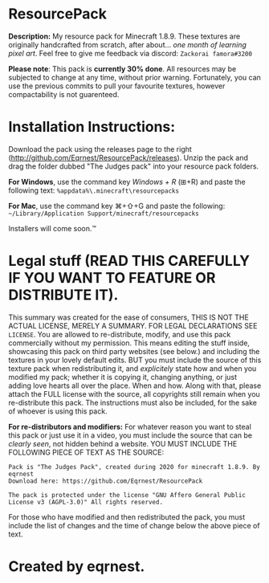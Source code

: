 # ResourcePack
**Description:**
My resource pack for Minecraft 1.8.9.
These textures are originally handcrafted from scratch, after about... _one month of learning pixel art_. Feel free to give me feedback via discord:
`Zackorai famora#3200`

**Please note**: This pack is __currently 30% done__. All resources may be subjected to change at any time, without prior warning. Fortunately, you can use the previous commits to pull your favourite textures, however compactability is not guarenteed.

# Installation Instructions: 
Download the pack using the releases page to the right (http://github.com/Eqrnest/ResourcePack/releases). Unzip the pack and drag the folder dubbed "The Judges pack" into your resource pack folders.

__For Windows__, use the command key *Windows + R* (⊞+R) and paste the following text: ``%appdata%\.minecraft\resourcepacks``

__For Mac__, use the command key ⌘+⇧+G and paste the following: ``~/Library/Application Support/minecraft/resourcepacks``

Installers will come soon.™

# Legal stuff (READ THIS CAREFULLY IF YOU WANT TO FEATURE OR DISTRIBUTE IT).
This summary was created for the ease of consumers, THIS IS NOT THE ACTUAL LICENSE, MERELY A SUMMARY. FOR LEGAL DECLARATIONS SEE `LICENSE`. You are allowed to re-distribute, modify, and use this pack commercially without my permission. This means editing the stuff inside, showcasing this pack on third party websites (see below.) and including the textures in your lovely default edits. BUT you must include the source of this texture pack when redistributing it, and *explicitely* state how and when you modified my pack; whether it is copying it, changing anything, or just adding love hearts all over the place. When and how. Along with that, please attach the FULL license with the source, all copyrights still remain when you re-distribute this pack. The instructions must also be included, for the sake of whoever is using this pack.

**For re-distributors and modifiers:**
For whatever reason you want to steal this pack or just use it in a video, you must include the source that can be *clearly seen*, not hidden behind a website. YOU MUST INCLUDE THE FOLLOWING PIECE OF TEXT AS THE SOURCE:

```
Pack is "The Judges Pack", created during 2020 for minecraft 1.8.9. By eqrnest
Download here: https://github.com/Eqrnest/ResourcePack

The pack is protected under the license "GNU Affero General Public License v3 (AGPL-3.0)" All rights reserved.
```

For those who have modified and then redistributed the pack, you must include the list of changes and the time of change below the above piece of text.

# Created by eqrnest.
